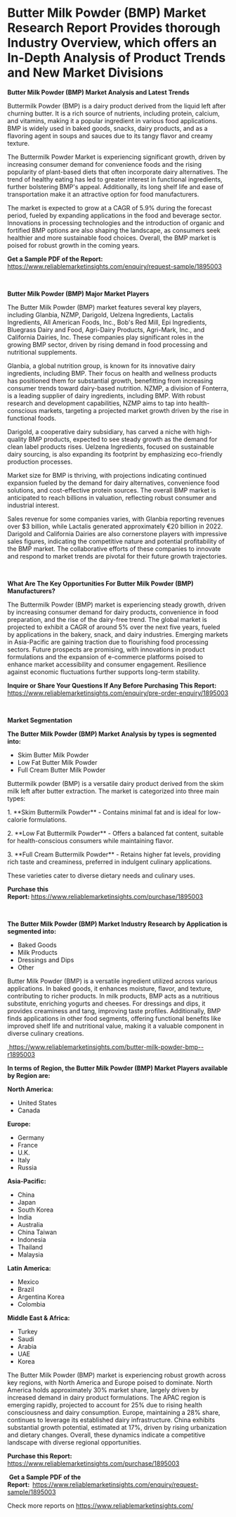 <p><h1>Butter Milk Powder (BMP) Market Research Report Provides thorough Industry Overview, which offers an In-Depth Analysis of Product Trends and New Market Divisions</h1></p><p><strong>Butter Milk Powder (BMP) Market Analysis and Latest Trends</strong></p>
<p><p>Buttermilk Powder (BMP) is a dairy product derived from the liquid left after churning butter. It is a rich source of nutrients, including protein, calcium, and vitamins, making it a popular ingredient in various food applications. BMP is widely used in baked goods, snacks, dairy products, and as a flavoring agent in soups and sauces due to its tangy flavor and creamy texture.</p><p>The Buttermilk Powder Market is experiencing significant growth, driven by increasing consumer demand for convenience foods and the rising popularity of plant-based diets that often incorporate dairy alternatives. The trend of healthy eating has led to greater interest in functional ingredients, further bolstering BMP's appeal. Additionally, its long shelf life and ease of transportation make it an attractive option for food manufacturers.</p><p>The market is expected to grow at a CAGR of 5.9% during the forecast period, fueled by expanding applications in the food and beverage sector. Innovations in processing technologies and the introduction of organic and fortified BMP options are also shaping the landscape, as consumers seek healthier and more sustainable food choices. Overall, the BMP market is poised for robust growth in the coming years.</p></p>
<p><strong>Get a Sample PDF of the Report:&nbsp;</strong> <a href="https://www.reliablemarketinsights.com/enquiry/request-sample/1895003?utm_campaign=3164&utm_medium=2&utm_source=Github&utm_content=ia&utm_term=28032025&utm_id=butter-milk-powder-bmp">https://www.reliablemarketinsights.com/enquiry/request-sample/1895003</a></p>
<p>&nbsp;</p>
<p><strong>Butter Milk Powder (BMP) Major Market Players</strong></p>
<p><p>The Butter Milk Powder (BMP) market features several key players, including Glanbia, NZMP, Darigold, Uelzena Ingredients, Lactalis Ingredients, All American Foods, Inc., Bob's Red Mill, Epi Ingredients, Bluegrass Dairy and Food, Agri-Dairy Products, Agri-Mark, Inc., and California Dairies, Inc. These companies play significant roles in the growing BMP sector, driven by rising demand in food processing and nutritional supplements.</p><p>Glanbia, a global nutrition group, is known for its innovative dairy ingredients, including BMP. Their focus on health and wellness products has positioned them for substantial growth, benefitting from increasing consumer trends toward dairy-based nutrition. NZMP, a division of Fonterra, is a leading supplier of dairy ingredients, including BMP. With robust research and development capabilities, NZMP aims to tap into health-conscious markets, targeting a projected market growth driven by the rise in functional foods.</p><p>Darigold, a cooperative dairy subsidiary, has carved a niche with high-quality BMP products, expected to see steady growth as the demand for clean label products rises. Uelzena Ingredients, focused on sustainable dairy sourcing, is also expanding its footprint by emphasizing eco-friendly production processes.</p><p>Market size for BMP is thriving, with projections indicating continued expansion fueled by the demand for dairy alternatives, convenience food solutions, and cost-effective protein sources. The overall BMP market is anticipated to reach billions in valuation, reflecting robust consumer and industrial interest.</p><p>Sales revenue for some companies varies, with Glanbia reporting revenues over $3 billion, while Lactalis generated approximately €20 billion in 2022. Darigold and California Dairies are also cornerstone players with impressive sales figures, indicating the competitive nature and potential profitability of the BMP market. The collaborative efforts of these companies to innovate and respond to market trends are pivotal for their future growth trajectories.</p></p>
<p>&nbsp;</p>
<p><strong>What Are The Key Opportunities For Butter Milk Powder (BMP) Manufacturers?</strong></p>
<p><p>The Buttermilk Powder (BMP) market is experiencing steady growth, driven by increasing consumer demand for dairy products, convenience in food preparation, and the rise of the dairy-free trend. The global market is projected to exhibit a CAGR of around 5% over the next five years, fueled by applications in the bakery, snack, and dairy industries. Emerging markets in Asia-Pacific are gaining traction due to flourishing food processing sectors. Future prospects are promising, with innovations in product formulations and the expansion of e-commerce platforms poised to enhance market accessibility and consumer engagement. Resilience against economic fluctuations further supports long-term stability.</p></p>
<p><strong>Inquire or Share Your Questions If Any Before Purchasing This Report:</strong> <a href="https://www.reliablemarketinsights.com/enquiry/pre-order-enquiry/1895003?utm_campaign=3164&utm_medium=2&utm_source=Github&utm_content=ia&utm_term=28032025&utm_id=butter-milk-powder-bmp">https://www.reliablemarketinsights.com/enquiry/pre-order-enquiry/1895003</a></p>
<p>&nbsp;</p>
<p><strong>Market Segmentation</strong></p>
<p><strong>The Butter Milk Powder (BMP) Market Analysis by types is segmented into:</strong></p>
<p><ul><li>Skim Butter Milk Powder</li><li>Low Fat Butter Milk Powder</li><li>Full Cream Butter Milk Powder</li></ul></p>
<p><p>Buttermilk powder (BMP) is a versatile dairy product derived from the skim milk left after butter extraction. The market is categorized into three main types: </p><p>1. **Skim Buttermilk Powder** - Contains minimal fat and is ideal for low-calorie formulations.</p><p>2. **Low Fat Buttermilk Powder** - Offers a balanced fat content, suitable for health-conscious consumers while maintaining flavor.</p><p>3. **Full Cream Buttermilk Powder** - Retains higher fat levels, providing rich taste and creaminess, preferred in indulgent culinary applications. </p><p>These varieties cater to diverse dietary needs and culinary uses.</p></p>
<p><strong>Purchase this Report:&nbsp;</strong><a href="https://www.reliablemarketinsights.com/purchase/1895003?utm_campaign=3164&utm_medium=2&utm_source=Github&utm_content=ia&utm_term=28032025&utm_id=butter-milk-powder-bmp">https://www.reliablemarketinsights.com/purchase/1895003</a></p>
<p>&nbsp;</p>
<p><strong>The Butter Milk Powder (BMP) Market Industry Research by Application is segmented into:</strong></p>
<p><ul><li>Baked Goods</li><li>Milk Products</li><li>Dressings and Dips</li><li>Other</li></ul></p>
<p><p>Butter Milk Powder (BMP) is a versatile ingredient utilized across various applications. In baked goods, it enhances moisture, flavor, and texture, contributing to richer products. In milk products, BMP acts as a nutritious substitute, enriching yogurts and cheeses. For dressings and dips, it provides creaminess and tang, improving taste profiles. Additionally, BMP finds applications in other food segments, offering functional benefits like improved shelf life and nutritional value, making it a valuable component in diverse culinary creations.</p></p>
<p><a href="https://www.reliablemarketinsights.com/butter-milk-powder-bmp--r1895003?utm_campaign=3164&utm_medium=2&utm_source=Github&utm_content=ia&utm_term=28032025&utm_id=butter-milk-powder-bmp">&nbsp;https://www.reliablemarketinsights.com/butter-milk-powder-bmp--r1895003</a></p>
<p><strong>In terms of Region, the Butter Milk Powder (BMP) Market Players available by Region are:</strong></p>
<p>
    <p> <strong> North America: </strong>
        <ul>
            <li>United States</li>
            <li>Canada</li>
        </ul>
        </p> 
    <p> <strong> Europe: </strong>
        <ul>
            <li>Germany</li>
            <li>France</li>
            <li>U.K.</li>
            <li>Italy</li>
            <li>Russia</li>
        </ul>
        </p> 
    <p> <strong> Asia-Pacific: </strong>
        <ul>
            <li>China</li>
            <li>Japan</li>
            <li>South Korea</li>
            <li>India</li>
            <li>Australia</li>
            <li>China Taiwan</li>
            <li>Indonesia</li>
            <li>Thailand</li>
            <li>Malaysia</li>
        </ul>
        </p> 
    <p> <strong> Latin America: </strong>
        <ul>
            <li>Mexico</li>
            <li>Brazil</li>
            <li>Argentina Korea</li>
            <li>Colombia</li>
        </ul>
        </p> 
    <p> <strong> Middle East & Africa: </strong>
        <ul>
            <li>Turkey</li>
            <li>Saudi</li>
            <li>Arabia</li>
            <li>UAE</li>
            <li>Korea</li>
        </ul>
    </p>
    </p>
<p><p>The Butter Milk Powder (BMP) market is experiencing robust growth across key regions, with North America and Europe poised to dominate. North America holds approximately 30% market share, largely driven by increased demand in dairy product formulations. The APAC region is emerging rapidly, projected to account for 25% due to rising health consciousness and dairy consumption. Europe, maintaining a 28% share, continues to leverage its established dairy infrastructure. China exhibits substantial growth potential, estimated at 17%, driven by rising urbanization and dietary changes. Overall, these dynamics indicate a competitive landscape with diverse regional opportunities.</p></p>
<p><strong>Purchase this Report: </strong><a href="https://www.reliablemarketinsights.com/purchase/1895003?utm_campaign=3164&utm_medium=2&utm_source=Github&utm_content=ia&utm_term=28032025&utm_id=butter-milk-powder-bmp">https://www.reliablemarketinsights.com/purchase/1895003</a></p>
<p>&nbsp;<strong>Get a Sample PDF of the Report:&nbsp;&nbsp;</strong><a href="https://www.reliablemarketinsights.com/enquiry/request-sample/1895003?utm_campaign=3164&utm_medium=2&utm_source=Github&utm_content=ia&utm_term=28032025&utm_id=butter-milk-powder-bmp">https://www.reliablemarketinsights.com/enquiry/request-sample/1895003</a></p>
<p><strong></strong></p>
<p>Check more reports on <a href="https://www.reliablemarketinsights.com/?utm_campaign=3164&utm_medium=2&utm_source=Github&utm_content=ia&utm_term=28032025&utm_id=butter-milk-powder-bmp">https://www.reliablemarketinsights.com/</a></p>